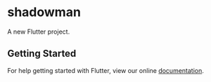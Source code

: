 # shadowman

A new Flutter project.

## Getting Started

For help getting started with Flutter, view our online
[documentation](https://flutter.io/).
